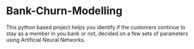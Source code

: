 # Bank-Churn-Modelling
This python based project helps you identify if the customers continue to stay as a member in you bank or not, decided on a few sets of parameters using Artificial Neural Networks.
